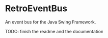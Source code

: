 # RetroEventBus

An event bus for the Java Swing Framework.

TODO: finish the readme and the documentation
